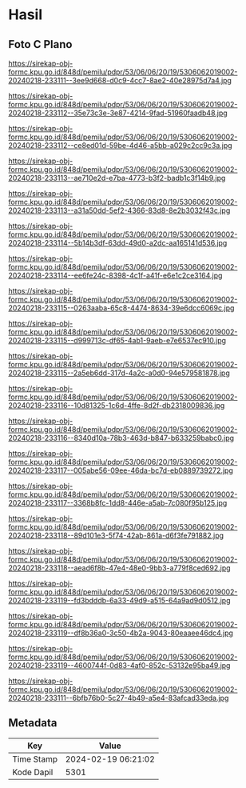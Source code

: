 # Hasil

## Foto C Plano

https://sirekap-obj-formc.kpu.go.id/848d/pemilu/pdpr/53/06/06/20/19/5306062019002-20240218-233111--3ee9d668-d0c9-4cc7-8ae2-40e28975d7a4.jpg

https://sirekap-obj-formc.kpu.go.id/848d/pemilu/pdpr/53/06/06/20/19/5306062019002-20240218-233112--35e73c3e-3e87-4214-9fad-51960faadb48.jpg

https://sirekap-obj-formc.kpu.go.id/848d/pemilu/pdpr/53/06/06/20/19/5306062019002-20240218-233112--ce8ed01d-59be-4d46-a5bb-a029c2cc9c3a.jpg

https://sirekap-obj-formc.kpu.go.id/848d/pemilu/pdpr/53/06/06/20/19/5306062019002-20240218-233113--ae710e2d-e7ba-4773-b3f2-badb1c3f14b9.jpg

https://sirekap-obj-formc.kpu.go.id/848d/pemilu/pdpr/53/06/06/20/19/5306062019002-20240218-233113--a31a50dd-5ef2-4366-83d8-8e2b3032f43c.jpg

https://sirekap-obj-formc.kpu.go.id/848d/pemilu/pdpr/53/06/06/20/19/5306062019002-20240218-233114--5b14b3df-63dd-49d0-a2dc-aa165141d536.jpg

https://sirekap-obj-formc.kpu.go.id/848d/pemilu/pdpr/53/06/06/20/19/5306062019002-20240218-233114--ee6fe24c-8398-4c1f-a41f-e6e1c2ce3164.jpg

https://sirekap-obj-formc.kpu.go.id/848d/pemilu/pdpr/53/06/06/20/19/5306062019002-20240218-233115--0263aaba-65c8-4474-8634-39e6dcc6069c.jpg

https://sirekap-obj-formc.kpu.go.id/848d/pemilu/pdpr/53/06/06/20/19/5306062019002-20240218-233115--d999713c-df65-4ab1-9aeb-e7e6537ec910.jpg

https://sirekap-obj-formc.kpu.go.id/848d/pemilu/pdpr/53/06/06/20/19/5306062019002-20240218-233115--2a5eb6dd-317d-4a2c-a0d0-94e579581878.jpg

https://sirekap-obj-formc.kpu.go.id/848d/pemilu/pdpr/53/06/06/20/19/5306062019002-20240218-233116--10d81325-1c6d-4ffe-8d2f-db2318009836.jpg

https://sirekap-obj-formc.kpu.go.id/848d/pemilu/pdpr/53/06/06/20/19/5306062019002-20240218-233116--8340d10a-78b3-463d-b847-b633259babc0.jpg

https://sirekap-obj-formc.kpu.go.id/848d/pemilu/pdpr/53/06/06/20/19/5306062019002-20240218-233117--005abe56-09ee-46da-bc7d-eb0889739272.jpg

https://sirekap-obj-formc.kpu.go.id/848d/pemilu/pdpr/53/06/06/20/19/5306062019002-20240218-233117--3368b8fc-1dd8-446e-a5ab-7c080f95b125.jpg

https://sirekap-obj-formc.kpu.go.id/848d/pemilu/pdpr/53/06/06/20/19/5306062019002-20240218-233118--89d101e3-5f74-42ab-861a-d6f3fe791882.jpg

https://sirekap-obj-formc.kpu.go.id/848d/pemilu/pdpr/53/06/06/20/19/5306062019002-20240218-233118--aead6f8b-47e4-48e0-9bb3-a779f8ced692.jpg

https://sirekap-obj-formc.kpu.go.id/848d/pemilu/pdpr/53/06/06/20/19/5306062019002-20240218-233119--fd3bdddb-6a33-49d9-a515-64a9ad9d0512.jpg

https://sirekap-obj-formc.kpu.go.id/848d/pemilu/pdpr/53/06/06/20/19/5306062019002-20240218-233119--df8b36a0-3c50-4b2a-9043-80eaaee46dc4.jpg

https://sirekap-obj-formc.kpu.go.id/848d/pemilu/pdpr/53/06/06/20/19/5306062019002-20240218-233119--4600744f-0d83-4af0-852c-53132e95ba49.jpg

https://sirekap-obj-formc.kpu.go.id/848d/pemilu/pdpr/53/06/06/20/19/5306062019002-20240218-233111--6bfb76b0-5c27-4b49-a5e4-83afcad33eda.jpg


## Metadata

| Key        | Value               |
| ---------- | ------------------- |
| Time Stamp | 2024-02-19 06:21:02 |
| Kode Dapil | 5301                |



